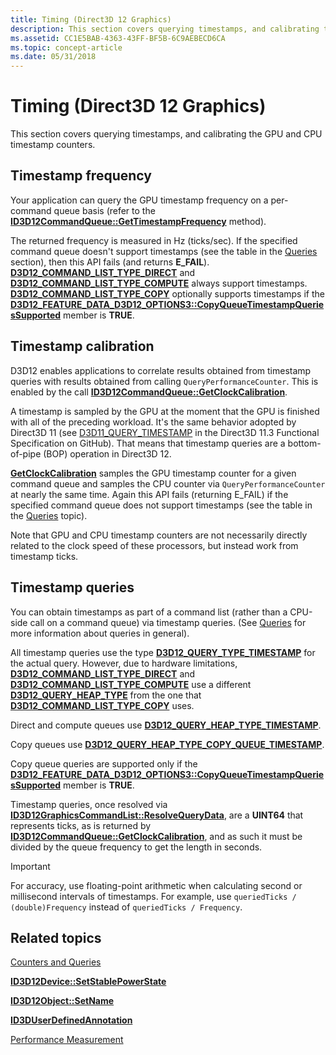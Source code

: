 ```yaml
---
title: Timing (Direct3D 12 Graphics)
description: This section covers querying timestamps, and calibrating the GPU and CPU timestamp counters.
ms.assetid: CC1E5BAB-4363-43FF-BF5B-6C9AEBECD6CA
ms.topic: concept-article
ms.date: 05/31/2018
---
```


# Timing (Direct3D 12 Graphics)

This section covers querying timestamps, and calibrating the GPU and CPU timestamp counters.

## Timestamp frequency

Your application can query the GPU timestamp frequency on a per-command queue basis (refer to the [**ID3D12CommandQueue::GetTimestampFrequency**](/windows/win32/api/d3d12/nf-d3d12-id3d12commandqueue-gettimestampfrequency) method).

The returned frequency is measured in Hz (ticks/sec). If the specified command queue doesn't support timestamps (see the table in the [Queries](queries.md) section), then this API fails (and returns **E_FAIL**). [**D3D12_COMMAND_LIST_TYPE_DIRECT**](/windows/win32/api/d3d12/ne-d3d12-d3d12_command_list_type) and [**D3D12_COMMAND_LIST_TYPE_COMPUTE**](/windows/win32/api/d3d12/ne-d3d12-d3d12_command_list_type) always support timestamps. [**D3D12_COMMAND_LIST_TYPE_COPY**](/windows/win32/api/d3d12/ne-d3d12-d3d12_command_list_type) optionally supports timestamps if the [**D3D12_FEATURE_DATA_D3D12_OPTIONS3::CopyQueueTimestampQueriesSupported**](/windows/win32/api/d3d12/ns-d3d12-d3d12_feature_data_d3d12_options3) member is **TRUE**.

## Timestamp calibration

D3D12 enables applications to correlate results obtained from timestamp queries with results obtained from calling `QueryPerformanceCounter`. This is enabled by the call [**ID3D12CommandQueue::GetClockCalibration**](/windows/desktop/api/d3d12/nf-d3d12-id3d12commandqueue-getclockcalibration).

A timestamp is sampled by the GPU at the moment that the GPU is finished with all of the preceding workload. It's the same behavior adopted by Direct3D 11 (see [D3D11_QUERY_TIMESTAMP](https://microsoft.github.io/DirectX-Specs/d3d/archive/D3D11_3_FunctionalSpec.htm#20.4.3%20D3D11_QUERY_TIMESTAMP) in the Direct3D 11.3 Functional Specification on GitHub). That means that timestamp queries are a bottom-of-pipe (BOP) operation in Direct3D 12.

[**GetClockCalibration**](/windows/desktop/api/d3d12/nf-d3d12-id3d12commandqueue-getclockcalibration) samples the GPU timestamp counter for a given command queue and samples the CPU counter via `QueryPerformanceCounter` at nearly the same time. Again this API fails (returning E\_FAIL) if the specified command queue does not support timestamps (see the table in the [Queries](queries.md) topic).

Note that GPU and CPU timestamp counters are not necessarily directly related to the clock speed of these processors, but instead work from timestamp ticks.

## Timestamp queries

You can obtain timestamps as part of a command list (rather than a CPU-side call on a command queue) via timestamp queries. (See [Queries](queries.md) for more information about queries in general). 

All timestamp queries use the type [**D3D12_QUERY_TYPE_TIMESTAMP**](/windows/win32/api/d3d12/ne-d3d12-d3d12_query_type) for the actual query. However, due to hardware limitations, [**D3D12_COMMAND_LIST_TYPE_DIRECT**](/windows/win32/api/d3d12/ne-d3d12-d3d12_command_list_type) and [**D3D12_COMMAND_LIST_TYPE_COMPUTE**](/windows/win32/api/d3d12/ne-d3d12-d3d12_command_list_type) use a different [**D3D12_QUERY_HEAP_TYPE**](/windows/win32/api/d3d12/ne-d3d12-d3d12_query_heap_type) from the one that [**D3D12_COMMAND_LIST_TYPE_COPY**](/windows/win32/api/d3d12/ne-d3d12-d3d12_command_list_type) uses.

Direct and compute queues use [**D3D12_QUERY_HEAP_TYPE_TIMESTAMP**](/windows/win32/api/d3d12/ne-d3d12-d3d12_query_heap_type).

Copy queues use [**D3D12_QUERY_HEAP_TYPE_COPY_QUEUE_TIMESTAMP**](/windows/win32/api/d3d12/ne-d3d12-d3d12_query_heap_type).

Copy queue queries are supported only if the [**D3D12_FEATURE_DATA_D3D12_OPTIONS3::CopyQueueTimestampQueriesSupported**](/windows/win32/api/d3d12/ns-d3d12-d3d12_feature_data_d3d12_options3) member is **TRUE**.

Timestamp queries, once resolved via [**ID3D12GraphicsCommandList::ResolveQueryData**](/windows/win32/api/d3d12/nf-d3d12-id3d12graphicscommandlist-resolvequerydata), are a 
**UINT64** that represents ticks, as is returned by [**ID3D12CommandQueue::GetClockCalibration**](/windows/win32/api/d3d12/nf-d3d12-id3d12commandqueue-getclockcalibration), and as such it must be divided by the queue frequency to get the length in seconds.

> [!IMPORTANT]
> For accuracy, use floating-point arithmetic when calculating second or millisecond intervals of timestamps. For example, use `queriedTicks / (double)Frequency` instead of `queriedTicks / Frequency`.

## Related topics

<dl> <dt>

[Counters and Queries](counters-and-queries.md)
</dt> <dt>

[**ID3D12Device::SetStablePowerState**](/windows/desktop/api/d3d12/nf-d3d12-id3d12device-setstablepowerstate)
</dt> <dt>

[**ID3D12Object::SetName**](/windows/desktop/api/d3d12/nf-d3d12-id3d12object-setname)
</dt> <dt>

[**ID3DUserDefinedAnnotation**](/windows/desktop/api/d3d11_1/nn-d3d11_1-id3duserdefinedannotation)
</dt> <dt>

[Performance Measurement](performance-measurement.md)
</dt> </dl>
